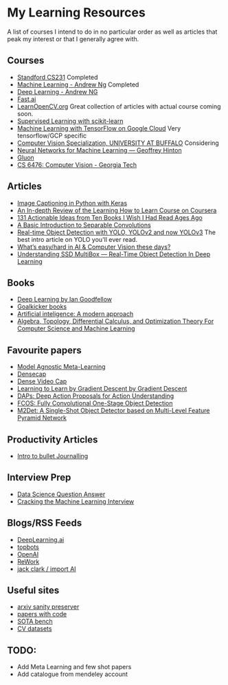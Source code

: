 # My Learning Resources

A list of courses I intend to do in no particular order as well as articles that peak my interest or that I generally agree with.

## Courses
- [Standford CS231](http://cs231n.stanford.edu/) Completed
- [Machine Learning - Andrew Ng](https://www.coursera.org/learn/machine-learning?) Completed
- [Deep Learning - Andrew NG](https://www.coursera.org/specializations/deep-learning?)
- [Fast.ai](https://Fast.ai) 
- [LearnOpenCV.org](https://www.learnopencv.com/) Great collection of articles with actual course coming soon.
- [Supervised Learning with scikit-learn](https://www.datacamp.com/courses/supervised-learning-with-scikit-learn)
- [Machine Learning with TensorFlow on Google Cloud](https://www.coursera.org/specializations/machine-learning-tensorflow-gcp) Very tensorflow/GCP specific
- [Computer Vision Specialization, UNIVERSITY AT BUFFALO](https://www.coursera.org/specializations/computervision?action=enroll) Considering
- [Neural Networks for Machine Learning — Geoffrey Hinton](https://www.youtube.com/playlist?list=PLLssT5z_DsK_gyrQ_biidwvPYCRNGI3iv)
- [Gluon](https://gluon.mxnet.io/)
- [CS 6476: Computer Vision - Georgia Tech](https://samyak-268.github.io/F19CS6476/)

## Articles
- [Image Captioning in Python with Keras](https://medium.com/swlh/image-captioning-in-python-with-keras-870f976e0f18)
- [An In-depth Review of the Learning How to Learn Course on Coursera](https://towardsdatascience.com/the-ultimate-skill-learning-how-to-learn-9e2fabdc7f1e)
- [131 Actionable Ideas from Ten Books I Wish I Had Read Ages Ago](https://medium.com/the-mission/131-actionable-ideas-from-ten-books-i-wish-i-had-read-ages-ago-d751c17402de)
- [A Basic Introduction to Separable Convolutions](https://towardsdatascience.com/a-basic-introduction-to-separable-convolutions-b99ec3102728)
- [Real-time Object Detection with YOLO, YOLOv2 and now YOLOv3](https://medium.com/@jonathan_hui/real-time-object-detection-with-yolo-yolov2-28b1b93e2088) The best intro article on YOLO you'll ever read.
- [What’s easy/hard in AI & Computer Vision these days?](https://medium.com/@CharlesOllion/whats-easy-hard-in-ai-computer-vision-these-days-e7679b9f7db7)
- [Understanding SSD MultiBox — Real-Time Object Detection In Deep Learning](https://towardsdatascience.com/understanding-ssd-multibox-real-time-object-detection-in-deep-learning-495ef744fab)

## Books
- [Deep Learning by Ian Goodfellow](http://www.deeplearningbook.org/)
- [Goalkicker books](https://books.goalkicker.com/)
- [Artificial inteligence: A modern approach](https://www.amazon.com/Artificial-Intelligence-Modern-Approach-3rd/dp/0136042597)
- [Algebra, Topology, Differential Calculus, and
Optimization Theory
For Computer Science and Machine Learning](https://www.cis.upenn.edu/~jean/math-deep.pdf)

## Favourite papers
- [Model Agnostic Meta-Learning](https://arxiv.org/pdf/1703.03400v3.pdf)
- [Densecap](https://cs.stanford.edu/people/karpathy/densecap/)
- [Dense Video Cap](https://cs.stanford.edu/people/ranjaykrishna/densevid/)
- [Learning to Learn by Gradient Descent by Gradient Descent](https://arxiv.org/abs/1606.04474)
- [DAPs: Deep Action Proposals for Action Understanding](https://repository.kaust.edu.sa/bitstream/handle/10754/604944/DAPs%20Deep%20Action%20Proposals%20for%20Action%20Understanding.pdf?sequence=4&isAllowed=y)
- [FCOS: Fully Convolutional One-Stage Object Detection](https://arxiv.org/abs/1904.01355)
- [M2Det: A Single-Shot Object Detector based on Multi-Level Feature Pyramid Network](https://arxiv.org/abs/1811.04533)

## Productivity Articles
- [Intro to bullet Journalling](https://medium.com/@melodywilding/bullet-journaling-for-beginners-and-impatient-unartistic-people-like-me-6efd7ee97f0e)

## Interview Prep
- [Data Science Question Answer](https://github.com/ShuaiW/data-science-question-answer)
- [Cracking the Machine Learning Interview](https://medium.com/subhrajit-roy/cracking-the-machine-learning-interview-1d8c5bb752d8)

## Blogs/RSS Feeds
- [DeepLearning.ai](https://www.deeplearning.ai/blog/category/community/)
- [topbots](https://www.topbots.com/)
- [OpenAI](https://openai.com/blog/)
- [ReWork](https://blog.re-work.co/)
- [jack clark / import AI](https://jack-clark.net/)

## Useful sites
- [arxiv sanity preserver](http://www.arxiv-sanity.com/)
- [papers with code](https://paperswithcode.com/)
- [SOTA bench](https://sotabench.com/)
- [CV datasets](http://homepages.inf.ed.ac.uk/rbf/CVonline/Imagedbase.htm)

## TODO:
- Add Meta Learning and few shot papers
- Add catalogue from mendeley account 
